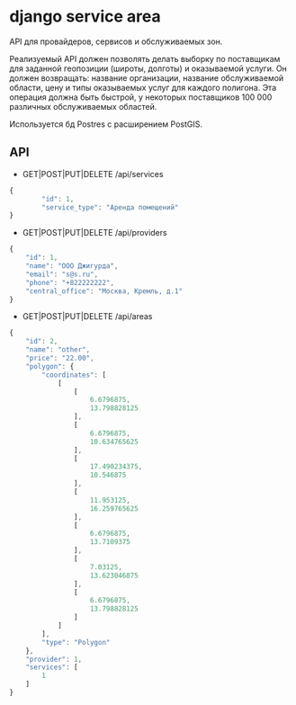 # django service area

API для провайдеров, сервисов и обслуживаемых зон.

Реализуемый API должен позволять делать выборку по поставщикам для заданной геопозиции (широты, долготы) и оказываемой услуги. Он должен возвращать: название организации, название обслуживаемой области, цену и типы оказываемых услуг для каждого полигона. Эта операция должна быть быстрой, у некоторых поставщиков 100 000 различных обслуживаемых областей.

Используется бд Postres с расширением PostGIS.

## API

* GET|POST|PUT|DELETE /api/services

```javascript
{
        "id": 1,
        "service_type": "Аренда помещений"
}
```

* GET|POST|PUT|DELETE /api/providers

```javascript
{
    "id": 1,
    "name": "ООО Джигурда",
    "email": "s@s.ru",
    "phone": "+822222222",
    "central_office": "Москва, Кремль, д.1"
}
```

* GET|POST|PUT|DELETE /api/areas

```javascript
{
    "id": 2,
    "name": "other",
    "price": "22.00",
    "polygon": {
        "coordinates": [
            [
                [
                    6.6796875,
                    13.798828125
                ],
                [
                    6.6796875,
                    10.634765625
                ],
                [
                    17.490234375,
                    10.546875
                ],
                [
                    11.953125,
                    16.259765625
                ],
                [
                    6.6796875,
                    13.7109375
                ],
                [
                    7.03125,
                    13.623046875
                ],
                [
                    6.6796875,
                    13.798828125
                ]
            ]
        ],
        "type": "Polygon"
    },
    "provider": 1,
    "services": [
        1
    ]
}
```
